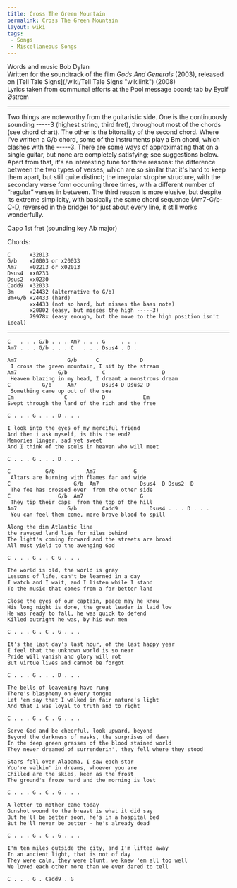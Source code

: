 ```yaml
---
title: Cross The Green Mountain
permalink: Cross The Green Mountain
layout: wiki
tags:
 - Songs
 - Miscellaneous Songs
---
```


Words and music Bob Dylan  
Written for the soundtrack of the film *Gods And Generals* (2003),
released on [Tell Tale Signs](/wiki/Tell Tale Signs "wikilink") (2008)  
Lyrics taken from communal efforts at the Pool message board; tab by
Eyolf Østrem

* * * * *

Two things are noteworthy from the guitaristic side. One is the
continuously sounding -----3 (highest string, third fret), throughout
most of the chords (see chord chart). The other is the bitonality of the
second chord. Where I've written a G/b chord, some of the instruments
play a Bm chord, which clashes with the -----3. There are some ways of
approximating that on a single guitar, but none are completely
satisfying; see suggestions below.  
Apart from that, it's an interesting tune for three reasons: the
difference between the two types of verses, which are so similar that
it's hard to keep them apart, but still quite distinct; the irregular
strophe structure, with the secondary verse form occurring three times,
with a different number of “regular” verses in between. The third reason
is more elusive, but despite its extreme simplicity, with basically the
same chord sequence (Am7-G/b-C-D, reversed in the bridge) for just about
every line, it still works wonderfully.

Capo 1st fret (sounding key Ab major)

Chords:

    C      x32013
    G/b    x20003 or x20033
    Am7    x02213 or x02013
    Dsus4  xx0233
    Dsus2  xx0230
    Cadd9  x32033
    Bm     x24432 (alternative to G/b)
    Bm+G/b x24433 (hard)
           xx4433 (not so hard, but misses the bass note)
           x20002 (easy, but misses the high -----3)
           79978x (easy enough, but the move to the high position isn't ideal)

* * * * *

    C   . . . G/b . . . Am7 . . . G     . . .
    Am7 . . . G/b . . . C   . . . Dsus4 . D .

    Am7                G/b      C             D
     I cross the green mountain, I sit by the stream
    Am7             G/b           C                  D
     Heaven blazing in my head, I dreamt a monstrous dream
    C          G/b     Am7        Dsus4 D Dsus2 D
     Something came up out of the sea
    Em                C           D            Em
    Swept through the land of the rich and the free

    C . . . G . . . D . . .

    I look into the eyes of my merciful friend
    And then i ask myself, is this the end?
    Memories linger, sad yet sweet
    And I think of the souls in heaven who will meet

    C . . . G . . . D . . .

    C           G/b          Am7            G
     Altars are burning with flames far and wide
    C                    G/b  Am7             Dsus4  D Dsus2  D
     The foe has crossed over  from the other side
    C               G/b  Am7                  G
     They tip their caps  from the top of the hill
    Am7                G/b        Cadd9          Dsus4 . . . D . . .
     You can feel them come, more brave blood to spill

    Along the dim Atlantic line
    the ravaged land lies for miles behind
    The light's coming forward and the streets are broad
    All must yield to the avenging God

    C . . . G . . C G . . .

    The world is old, the world is gray
    Lessons of life, can't be learned in a day
    I watch and I wait, and I listen while I stand
    To the music that comes from a far-better land

    Close the eyes of our captain, peace may he know
    His long night is done, the great leader is laid low
    He was ready to fall, he was quick to defend
    Killed outright he was, by his own men

    C . . . G . C . G . . .

    It's the last day's last hour, of the last happy year
    I feel that the unknown world is so near
    Pride will vanish and glory will rot
    But virtue lives and cannot be forgot

    C . . . G . . . D . . .

    The bells of leavening have rung
    There's blasphemy on every tongue
    Let 'em say that I walked in fair nature's light
    And that I was loyal to truth and to right

    C . . . G . C . G . . .

    Serve God and be cheerful, look upward, beyond
    Beyond the darkness of masks, the surprises of dawn
    In the deep green grasses of the blood stained world
    They never dreamed of surrenderin', they fell where they stood

    Stars fell over Alabama, I saw each star
    You're walkin' in dreams, whoever you are
    Chilled are the skies, keen as the frost
    The ground's froze hard and the morning is lost

    C . . . G . C . G . . .

    A letter to mother came today
    Gunshot wound to the breast is what it did say
    But he'll be better soon, he's in a hospital bed
    But he'll never be better - he's already dead

    C . . . G . C . G . . .

    I'm ten miles outside the city, and I'm lifted away
    In an ancient light, that is not of day
    They were calm, they were blunt, we knew 'em all too well
    We loved each other more than we ever dared to tell

    C . . . G . Cadd9 . G
